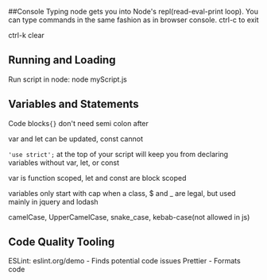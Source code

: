 ##Console
Typing node gets you into Node's repl(read-eval-print loop). You can type commands in the same fashion as in browser console. ctrl-c to exit

ctrl-k clear

## Running and Loading

Run script in node: node myScript.js

## Variables and Statements

Code blocks`{}` don't need semi colon after

var and let can be updated, const cannot

`'use strict';` at the top of your script will keep you from declaring variables without var, let, or const

var is function scoped, let and const are block scoped

variables only start with cap when a class, $ and _ are legal, but used mainly in jquery and lodash

camelCase, UpperCamelCase, snake_case, kebab-case(not allowed in js)

## Code Quality Tooling

ESLint: eslint.org/demo - Finds potential code issues
Prettier - Formats code
